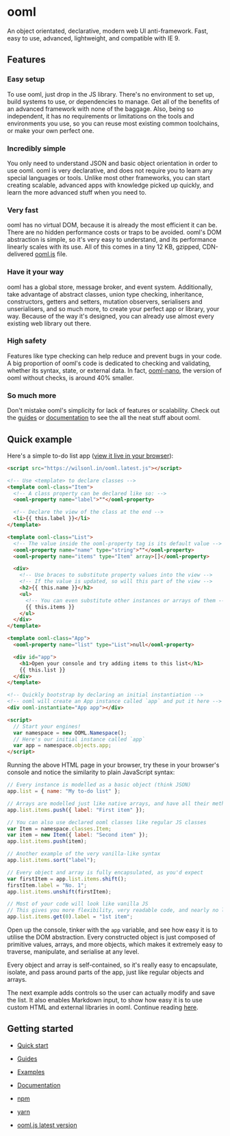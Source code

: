 # ooml
An object orientated, declarative, modern web UI anti-framework. Fast, easy to use, advanced, lightweight, and compatible with IE 9.

## Features

### Easy setup
To use ooml, just drop in the JS library. There's no environment to set up, build systems to use, or dependencies to manage. Get all of the benefits of an advanced framework with none of the baggage. Also, being so independent, it has no requirements or limitations on the tools and environments you use, so you can reuse most existing common toolchains, or make your own perfect one.

### Incredibly simple
You only need to understand JSON and basic object orientation in order to use ooml. ooml is very declarative, and does not require you to learn any special languages or tools. Unlike most other frameworks, you can start creating scalable, advanced apps with knowledge picked up quickly, and learn the more advanced stuff when you need to.

### Very fast
ooml has no virtual DOM, because it is already the most efficient it can be. There are no hidden performance costs or traps to be avoided. ooml's DOM abstraction is simple, so it's very easy to understand, and its performance linearly scales with its use. All of this comes in a tiny 12 KB, gzipped, CDN-delivered [ooml.js](https://wilsonl.in/ooml.latest.js) file.

### Have it your way
ooml has a global store, message broker, and event system. Additionally, take advantage of abstract classes, union type checking, inheritance, constructors, getters and setters, mutation observers, serialisers and unserialisers, and so much more, to create your perfect app or library, your way. Because of the way it's designed, you can already use almost every existing web library out there.

### High safety
Features like type checking can help reduce and prevent bugs in your code. A big proportion of ooml's code is dedicated to checking and validating, whether its syntax, state, or external data. In fact, [ooml-nano](https://wilsonl.in/ooml-nano/), the version of ooml without checks, is around 40% smaller.

### So much more
Don't mistake ooml's simplicity for lack of features or scalability. Check out the [guides](https://wilsonl.in/ooml/guides/) or [documentation](https://wilsonl.in/docs/ooml/) to see the all the neat stuff about ooml.

## Quick example

Here's a simple to-do list app ([view it live in your browser](https://wilsonl.in/ooml/examples/to-do-list-1/code.html)):

```html
<script src="https://wilsonl.in/ooml.latest.js"></script>

<!-- Use <template> to declare classes -->
<template ooml-class="Item">
  <!-- A class property can be declared like so: -->
  <ooml-property name="label">""</ooml-property>

  <!-- Declare the view of the class at the end -->
  <li>{{ this.label }}</li>
</template>

<template ooml-class="List">
  <!-- The value inside the ooml-property tag is its default value -->
  <ooml-property name="name" type="string">""</ooml-property>
  <ooml-property name="items" type="Item" array>[]</ooml-property>

  <div>
    <!-- Use braces to substitute property values into the view -->
    <!-- If the value is updated, so will this part of the view -->
    <h2>{{ this.name }}</h2>
    <ul>
      <!-- You can even substitute other instances or arrays of them -->
      {{ this.items }}
    </ul>
  </div>
</template>

<template ooml-class="App">
  <ooml-property name="list" type="List">null</ooml-property>

  <div id="app">
    <h1>Open your console and try adding items to this list</h1>
    {{ this.list }}
  </div>
</template>

<!-- Quickly bootstrap by declaring an initial instantiation -->
<!-- ooml will create an App instance called `app` and put it here -->
<div ooml-instantiate="App app"></div>

<script>
  // Start your engines!
  var namespace = new OOML.Namespace();
  // Here's our initial instance called `app`
  var app = namespace.objects.app;
</script>
```

Running the above HTML page in your browser, try these in your browser's console and notice the similarity to plain JavaScript syntax:

```javascript
// Every instance is modelled as a basic object (think JSON)
app.list = { name: "My to-do list" };

// Arrays are modelled just like native arrays, and have all their methods
app.list.items.push({ label: "First item" });

// You can also use declared ooml classes like regular JS classes
var Item = namespace.classes.Item;
var item = new Item({ label: "Second item" });
app.list.items.push(item);

// Another example of the very vanilla-like syntax
app.list.items.sort("label");

// Every object and array is fully encapsulated, as you'd expect
var firstItem = app.list.items.shift();
firstItem.label = "No. 1";
app.list.items.unshift(firstItem);

// Most of your code will look like vanilla JS
// This gives you more flexibility, very readable code, and nearly no learning curve
app.list.items.get(0).label = "1st item";
```

Open up the console, tinker with the `app` variable, and see how easy it is to utilise the DOM abstraction. Every constructed object is just composed of primitive values, arrays, and more objects, which makes it extremely easy to traverse, manipulate, and serialise at any level.

Every object and array is self-contained, so it's really easy to encapsulate, isolate, and pass around parts of the app, just like regular objects and arrays.

The next example adds controls so the user can actually modify and save the list. It also enables Markdown input, to show how easy it is to use custom HTML and external libraries in ooml. Continue reading [here](https://wilsonl.in/ooml/examples/to-do-list-2/).

## Getting started

- [Quick start](https://wilsonl.in/ooml/quick-start/)
- [Guides](https://wilsonl.in/ooml/guides/)
- [Examples](https://wilsonl.in/ooml/examples/)
- [Documentation](https://wilsonl.in/docs/ooml/)


- [npm](https://www.npmjs.com/package/ooml)
- [yarn](https://yarn.fyi/ooml)
- [ooml.js latest version](https://wilsonl.in/ooml.latest.js)
